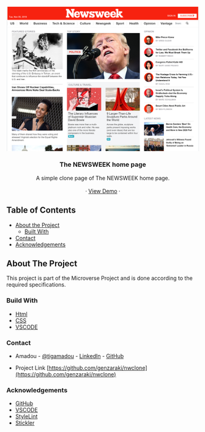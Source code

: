 <!-- PROJECT LOGO -->
![Screenshot Image](images/screen-shot.png)
<br />
<p align="center">
   <h3 align="center">The NEWSWEEK home page</h3>

  <p align="center">
    A simple clone page of The NEWSWEEK home page.
    <br />    
    <br />
    ·
     <a href="https://rawcdn.githack.com/genzaraki/nwclone/9d68f5239a5eb4a4d8de35058db7b084fd3e5bab/index.html">View Demo</a>
    ·    
  </p>
</p>

<!-- TABLE OF CONTENTS -->
## Table of Contents

* [About the Project](#about-the-project)
  * [Built With](#built-with)
* [Contact](#contact)
* [Acknowledgements](#acknowledgements)



<!-- ABOUT THE PROJECT -->
## About The Project

  This project is part of the Microverse Project and is done  according to the required specifications.  


### Build With

* [Html]()
* [CSS]()
* [VSCODE]()


### Contact
* Amadou - [@tigamadou](https://twitter.com/tigamadou) - [LinkedIn](https://www.linkedin.com/in/amadou-ibrahim-75769167) - [GitHub](https://github.com/genzaraki)

* Project Link [https://github.com/genzaraki/nwclone](https://github.com/genzaraki/nwclone)

### Acknowledgements

* [GitHub](https://github.com)
* [VSCODE]()
* [StyleLint]()
* [Stickler]()
